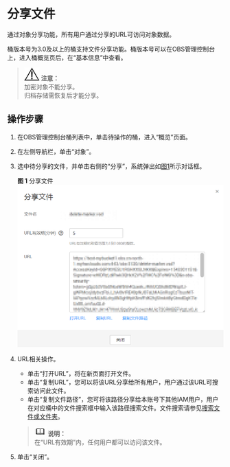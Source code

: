 # 分享文件<a name="obs_03_0046"></a>

通过对象分享功能，所有用户通过分享的URL可访问对象数据。

桶版本号为3.0及以上的桶支持文件分享功能。桶版本号可以在OBS管理控制台上，进入桶概览页后，在“基本信息”中查看。

>![](public_sys-resources/icon-notice.gif) **注意：**   
>加密对象不能分享。  
>归档存储需恢复后才能分享。  

## 操作步骤<a name="section2745155111154"></a>

1.  在OBS管理控制台桶列表中，单击待操作的桶，进入“概览”页面。
2.  在左侧导航栏，单击“对象”。
3.  选中待分享的文件，并单击右侧的“分享”，系统弹出如[图1](#fig15421122341817)所示对话框。

    **图 1**  分享文件<a name="fig15421122341817"></a>  
    ![](figures/分享文件.png "分享文件")

4.  URL相关操作。

    -   单击“打开URL”，将在新页面打开文件。
    -   单击“复制URL”，您可以将该URL分享给所有用户，用户通过该URL可搜索访问此文件。
    -   单击“复制文件路径”，您可将该路径分享给本账号下其他IAM用户，用户在对应桶中的文件搜索框中输入该路径搜索文件。文件搜索请参见[搜索文件或文件夹](搜索文件或文件夹.md)。

    >![](public_sys-resources/icon-note.gif) **说明：**   
    >在“URL有效期”内，任何用户都可以访问该文件。  

5.  单击“关闭”。

